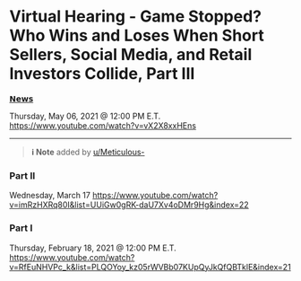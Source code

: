 Virtual Hearing - Game Stopped? Who Wins and Loses When Short Sellers, Social Media, and Retail Investors Collide, Part III
===========================================================================================================================

[𝗡𝗲𝘄𝘀](https://www.reddit.com/r/DDintoGME/search?q=flair_name%3A%22%F0%9D%97%A1%F0%9D%97%B2%F0%9D%98%84%F0%9D%98%80%22&restrict_sr=1)

Thursday, May 06, 2021 @ 12:00 PM E.T.\
<https://www.youtube.com/watch?v=vX2X8xxHEns>

---

> **:information_source: Note** added by [u/Meticulous-](https://www.reddit.com/user/Meticulous-)

### Part II

Wednesday, March 17
https://www.youtube.com/watch?v=imRzHXRq80I&list=UUiGw0gRK-daU7Xv4oDMr9Hg&index=22

### Part I

Thursday, February 18, 2021 @ 12:00 PM E.T.
https://www.youtube.com/watch?v=RfEuNHVPc_k&list=PLQOYoy_kz05rWVBb07KUpQyJkQfQBTklE&index=21
